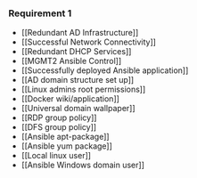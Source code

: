 ### Requirement 1
* [[Redundant AD Infrastructure]]
* [[Successful Network Connectivity]]
* [[Redundant DHCP Services]]
* [[MGMT2 Ansible Control]]
* [[Successfully deployed Ansible application]]
* [[AD domain structure set up]]
* [[Linux admins root permissions]]
* [[Docker wiki/application]]
* [[Universal domain wallpaper]]
* [[RDP group policy]]
* [[DFS group policy]]
* [[Ansible apt-package]]
* [[Ansible yum package]]
* [[Local linux user]]
* [[Ansible Windows domain user]]
